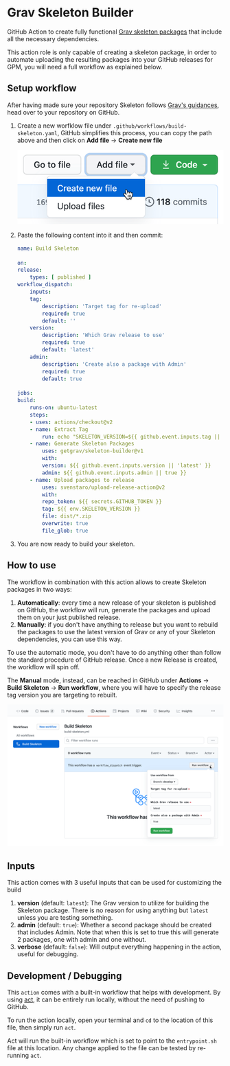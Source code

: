 # Grav Skeleton Builder
GitHub Action to create fully functional [Grav skeleton packages](https://learn.getgrav.org/advanced/grav-development#grav-skeletons) that include all the necessary dependencies. 

This action role is only capable of creating a skeleton package, in order to automate uploading the resulting packages into your GitHub releases for GPM, you will need a full workflow as explained below.

## Setup workflow
After having made sure your repository Skeleton follows [Grav's guidances](https://learn.getgrav.org/advanced/grav-development#grav-skeletons), head over to your repository on GitHub.

1. Create a new worfklow file under `.github/workflows/build-skeleton.yaml`, GitHub simplifies this process, you can copy the path above and then click on **Add file** -> **Create new file**

    ![docs-1](./docs/docs-1.png)

2. Paste the following content into it and then commit:

    ```yml
    name: Build Skeleton

    on:
    release:
        types: [ published ]
    workflow_dispatch:
        inputs:
        tag:
            description: 'Target tag for re-upload'     
            required: true
            default: ''
        version:
            description: 'Which Grav release to use'
            required: true
            default: 'latest'
        admin:
            description: 'Create also a package with Admin'
            required: true
            default: true

    jobs:
    build:
        runs-on: ubuntu-latest
        steps:
        - uses: actions/checkout@v2
        - name: Extract Tag
            run: echo "SKELETON_VERSION=${{ github.event.inputs.tag || github.ref }}" >> $GITHUB_ENV
        - name: Generate Skeleton Packages
            uses: getgrav/skeleton-builder@v1
            with:
            version: ${{ github.event.inputs.version || 'latest' }}
            admin: ${{ github.event.inputs.admin || true }}
        - name: Upload packages to release
            uses: svenstaro/upload-release-action@v2
            with:
            repo_token: ${{ secrets.GITHUB_TOKEN }}
            tag: ${{ env.SKELETON_VERSION }}
            file: dist/*.zip
            overwrite: true
            file_glob: true
    ```

3. You are now ready to build your skeleton.

## How to use
The workflow in combination with this action allows to create Skeleton packages in two ways:

1. **Automatically**: every time a new release of your skeleton is published on GitHub, the workflow will run, generate the packages and upload them on your just published release.
2. **Manually**: if you don't have anything to release but you want to rebuild the packages to use the latest version of Grav or any of your Skeleton dependencies, you can use this way.

To use the automatic mode, you don't have to do anything other than follow the standard procedure of GitHub release. Once a new Release is created, the workflow will spin off.

The **Manual** mode, instead, can be reached in GitHub under **Actions** -> **Build Skeleton** -> **Run workflow**, where you will have to specify the release tag version you are targeting to rebuilt.

![docs-2.png](./docs/docs-2.png)

## Inputs
This action comes with 3 useful inputs that can be used for customizing the build

1. **version** (default: `latest`): The Grav version to utilize for building the Skeleton package. There is no reason for using anything but `latest` unless you are testing something.
2. **admin** (default: `true`): Whether a second package should be created that includes Admin. Note that when this is set to true this will generate 2 packages, one with admin and one without. 
3. **verbose** (default: `false`): Will output everything happening in the action, useful for debugging.

## Development / Debugging
This `action` comes with a built-in workflow that helps with development. By using [act](https://github.com/nektos/act), it can be entirely run locally, without the need of pushing to GitHub.

To run the action locally, open your terminal and `cd` to the location of this file, then simply run `act`.

Act will run the built-in workflow which is set to point to the `entrypoint.sh` file at this location. Any change applied to the file can be tested by re-running `act`.